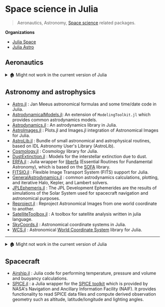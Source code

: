 # Space science in Julia

> Aeronautics, Astronomy, [Space science](https://en.wikipedia.org/wiki/Outline_of_space_science) related packages.

**Organizations**

- [Julia Space](https://github.com/JuliaSpace)
- [Julia Astro](https://github.com/juliaastro)

## Aeronautics

<details> <summary>🏚️ Might not work in the current version of Julia</summary>

- 🏚️ [ices-desktop](https://github.com/abieler/ices-desktop).
- 🏚️ [Spice.jl](https://github.com/abieler/Spice.jl) : NASA's SPICE observation geometry system.

</details>

## Astronomy and astrophysics

- [Astro.jl](https://github.com/cormullion/Astro.jl) : Jan Meeus astronomical formulas and some time/date code in Julia.
- [AstrodynamicalModels.jl](https://github.com/cadojo/AstrodynamicalModels.jl): An extension of `ModelingToolkit.jl` which provides common astrodynamics models.
- [Astrodynamics.jl](https://github.com/helgee/Astrodynamics.jl) : An astrodynamics library in Julia.
- [AstroImages.jl](https://github.com/JuliaAstro/AstroImages.jl) : Plots.jl and Images.jl integration of Astronomical Images for Julia.
- [AstroLib.jl](https://github.com/JuliaAstro/AstroLib.jl) : Bundle of small astronomical and astrophysical routines, based on IDL Astronomy User's Library (AstroLib).
- [Cosmology.jl](https://github.com/JuliaAstro/Cosmology.jl) : Cosmology library for Julia.
- [DustExtinction.jl](https://github.com/JuliaAstro/DustExtinction.jl) : Models for the interstellar extinction due to dust.
- [ERFA.jl](https://github.com/JuliaAstro/ERFA.jl) : Julia wrapper for [liberfa](https://github.com/liberfa/erfa) (Essential Routines for Fundamental Astronomy), which is based on the [SOFA](http://www.iausofa.org) library.
- [FITSIO.jl](https://github.com/JuliaAstro/FITSIO.jl) : Flexible Image Transport System (FITS) support for Julia.
- [GeneralAstrodynamics.jl](https://github.com/cadojo/GeneralAstrodynamics.jl) : common astrodynamics calculations, plotting, and iterative Halo, Kepler, and Lambert solvers.
- [JPLEphemeris.jl](https://github.com/JuliaAstro/JPLEphemeris.jl) : The JPL Development Ephemerides are the results of simulations of the Solar System used for spacecraft navigation and astronomical purposes.
- [Reproject.jl](https://github.com/JuliaAstro/Reproject.jl) : Reproject Astronomical Images from one world coordinate to another.
- [SatelliteToolbox.jl](https://github.com/JuliaSpace/SatelliteToolbox.jl) : A toolbox for satellite analysis written in julia language.
- [SkyCoords.jl](https://github.com/JuliaAstro/SkyCoords.jl) : Astronomical coordinate systems in Julia.
- [WCS.jl](https://github.com/JuliaAstro/WCS.jl) : Astronomical [World Coordinate System](http://www.atnf.csiro.au/people/mcalabre/WCS/) library for Julia.

---

<details> <summary>🏚️ Might not work in the current version of Julia</summary>

- 🏚️ [AperturePhotometry.jl](https://github.com/kbarbary/AperturePhotometry.jl) : Astronomical photometry library for Julia.
- 🏚️ [CasaCore.jl](https://github.com/mweastwood/CasaCore.jl) : A Julia wrapper of CasaCore. (No `Project.toml`)
- 🏚️ [Celeste.jl](https://github.com/jeff-regier/Celeste.jl) : Scalable inference for a generative model of astronomical images. (No `Project.toml`)
- 🏚️ [Interplanetary.jl](https://github.com/crbinz/Interplanetary.jl) : Functions for low-fidelity interplanetary navigation and guidance simulations. (No `Project.toml`)
- 🏚️ [Jadex.jl](https://github.com/autocorr/Jadex.jl) : Julia port of RADEX.
- 🏚️ [SDSS.jl](https://github.com/kbarbary/SDSS.jl) : Collection of code snippets for querying and reading Sloan Digital Sky Survey data.
- 🏚️ [SGP4.jl](https://github.com/crbinz/SGP4.jl) : Julia wrapper for the SGP4 satellite propagation model. (No `Project.toml`)
- 🏚️ [WCSLIB.jl](https://github.com/JuliaAstro/WCSLIB.jl) : wcslib wrapper for Julia.

</details>

## Spacecraft

- [Airship.jl](https://github.com/ordovician/Airship.jl) : Julia code for performing temperature, pressure and volume and buoyancy calculations.
- [SPICE.jl](https://github.com/JuliaAstro/SPICE.jl) : a Julia wrapper for the [SPICE toolkit](https://naif.jpl.nasa.gov/naif/index.html) which is provided by NASA's Navigation and Ancillary Information Facility (NAIF). It provides functionality to read SPICE data files and compute derived observation geometry such as altitude, latitude/longitude and lighting angles.
